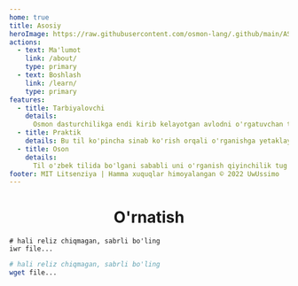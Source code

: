 ```yaml
---
home: true
title: Asosiy
heroImage: https://raw.githubusercontent.com/osmon-lang/.github/main/ASSETS/Osmon.png
actions:
  - text: Ma'lumot
    link: /about/
    type: primary
  - text: Boshlash
    link: /learn/
    type: primary
features:
  - title: Tarbiyalovchi
    details:
      Osmon dasturchilikga endi kirib kelayotgan avlodni o'rgatuvchan tildir.
  - title: Praktik
    details: Bu til ko'pincha sinab ko'rish orqali o'rganishga yetaklaydi.
  - title: Oson
    details:
      Til o'zbek tilida bo'lgani sababli uni o'rganish qiyinchilik tug'dirmaydi
footer: MIT Litsenziya | Hamma xuquqlar himoyalangan © 2022 UwUssimo
---
```


<h1 align="center">O'rnatish</h1>

<CodeGroup>
  <CodeGroupItem title="Windows/Powershell" active>

```shell
# hali reliz chiqmagan, sabrli bo'ling
iwr file...
```

  </CodeGroupItem>

  <CodeGroupItem title="*NIX/Bash">

```bash
# hali reliz chiqmagan, sabrli bo'ling
wget file...
```

  </CodeGroupItem>
</CodeGroup>
